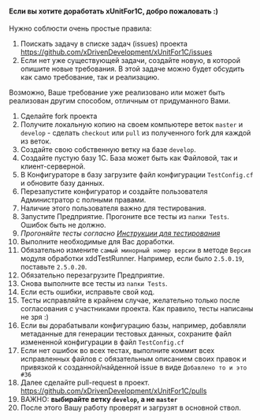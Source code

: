 ####  Если вы хотите доработать xUnitFor1C, добро пожаловать :)

Нужно соблюсти очень простые правила:

1. Поискать задачу в списке задач (issues) проекта https://github.com/xDrivenDevelopment/xUnitFor1C/issues
1. Если нет уже существующей задачи, создайте новую, в которой опишите новые требования. В этой задаче можно будет обсудить как само требование, так и реализацию. 

  Возможно, Ваше требование уже реализовано или может быть реализован другим способом, отличным от придуманного Вами.

1. Сделайте fork проекта
1. Получите локальную копию на своем компьютере веток `master` и `develop` - сделать `checkout` или `pull` из полученного fork для каждой из веток.
1. Создайте свою собственную ветку на базе `develop`.
1. Создайте пустую базу 1С. База может быть как Файловой, так и клиент-серверной.
1. В Конфигураторе в базу загрузите файл конфигурации `TestConfig.cf` и обновите базу данных.
1. Перезапустите конфигуратор и создайте пользователя Администратор с полными правами.
  1. Наличие этого пользователя важно для тестирования.
1. Запустите Предприятие. Прогоните все тесты из `папки Tests`. Ошибок быть не должно.
  1. *Прогоняйте тесты согласно [Инструкции для тестирования](https://github.com/xDrivenDevelopment/xUnitFor1C/wiki/%D0%A2%D0%B5%D1%81%D1%82%D0%B8%D1%80%D0%BE%D0%B2%D0%B0%D0%BD%D0%B8%D0%B5-%D0%BF%D1%80%D0%BE%D0%B4%D1%83%D0%BA%D1%82%D0%B0-xUnitFor1C)*
1. Выполните необходимые для Вас доработки.
  1. Обязательно измените `самый минорный номер версии` в методе `Версия` модуля обработки xddTestRunner.
    Например, если было `2.5.0.19`, поставьте `2.5.0.20`.
1. Обязательно перезагрузите Предприятие.
1. Снова выполните все тесты из `папки Tests`.
  1. Если есть ошибки, исправьте свой код.
  1. Тесты исправляйте в крайнем случае, желательно только после согласования с участниками проекта. 
    Как правило, тесты написаны не зря :)
1. Если вы дорабатывали конфигурацию базы, например, добавляли метаданные для генерации тестовых данных, сохраните файл измененной конфигурации в файл `TestConfig.cf`
1. Если нет ошибок во всех тестах, выполните коммит всех исправленных файлов с обязательным описанием своих правок и привязкой к созданной/найденной issue в виде `Добавлено то и это #36` 
1. Далее сделайте pull-request в проект. https://github.com/xDrivenDevelopment/xUnitFor1C/pulls
  1. ВАЖНО: **выбирайте ветку `develop`, а не `master`**
1. После этого Вашу работу проверят и загрузят в основной ствол.
